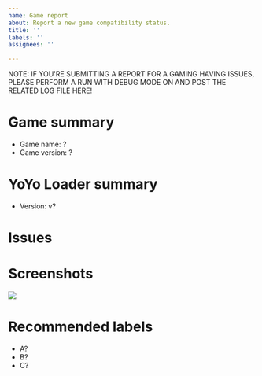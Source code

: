 ```yaml
---
name: Game report
about: Report a new game compatibility status.
title: ''
labels: ''
assignees: ''

---
```


<!-- Please use the game's name followed by the game id reported by the loader in parhentesis for issue Title. Eg. AM2R [AM2R] -->

NOTE: IF YOU'RE SUBMITTING A REPORT FOR A GAMING HAVING ISSUES, PLEASE PERFORM A RUN WITH DEBUG MODE ON AND POST THE RELATED LOG FILE HERE!

# Game summary
- Game name: ?
- Game version: ?

# YoYo Loader summary
- Version: v?

# Issues
<!-- Summary of problems -->

# Screenshots
![](https://?)

# Recommended labels
<!-- See https://github.com/Rinnegatamante/YoYo-Loader-Vita-Compatibility/labels -->
- A?
- B?
- C?
